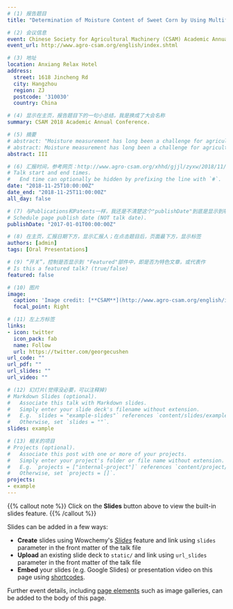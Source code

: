 ```yaml
---
# (1) 报告题目
title: "Determination of Moisture Content of Sweet Corn by Using Multifrequency Microwaves Swept Measurement"

# (2) 会议信息
event: Chinese Society for Agricultural Machinery (CSAM) Academic Annual Conference 2018
event_url: http://www.agro-csam.org/english/index.shtml

# (3) 地址
location: Anxiang Relax Hotel
address:
  street: 1618 Jincheng Rd
  city: Hangzhou
  region: ZJ
  postcode: '310030'
  country: China

# (4) 显示在主页，报告题目下的一句小总结，我是换成了大会名称
summary: CSAM 2018 Academic Annual Conference.

# (5) 摘要
# abstract: "Moisture measurement has long been a challenge for agricultural products with high moisture content (MC). In view of this, our team built a novel microwave sensing system with off-the-shelf components and applied the system to moisture determination of sweet corn (MC is approximately 80% w.b.). To collect sufficient moisture information, a frequency-swept signal (contains 41 frequencies from 2.60 to 3.00 GHz) was taken as the original measurement signal. A total of 20 redundant frequencies were removed from the original measurement signal according to the frequency selection for further measurements. Four different algorithms, including deep neural network (DNN), random forest (RF), adaptive boosting (AdaBoost), and extreme gradient boosting (XGBoost), were employed to establish moisture prediction models. The proposed six-layer DNN showed the best performance (R2 = 0.980, RMSE = 2.023%, and MAE = 1.556%) in predicting the MC of sweet corn (ranging from 15.45% to 81.19% w.b.). The results showed that the developed microwave sensing system was capable of measuring the MC of sweet corn, and the system could potentially be applied to moisture determination of other agricultural products with high MC in the food processing industry."
# abstract: Moisture measurement has long been a challenge for agricultural products with high moisture content (MC). In this article, a novel microwave sensing system embedded with multifrequency-swept technique was built with off-the-shelf components and applied to moisture measurement of sweet corn [MC is approximately 80% wet basis (w.b.)]. In order to collect sufficient moisture information, a frequency-swept signal (contains 41 frequencies from 2.60 to 3.00 GHz) was taken as the original measurement signal. A total of 20 redundant frequencies were removed from the original measurement signal according to the frequency selection for further measurements. Four different algorithms, including deep neural network (DNN), random forest (RF), adaptive boosting (AdaBoost), and extreme gradient boosting (XGBoost), were employed to establish moisture prediction models. The proposed six-layer DNN showed the best performance (R<sup>2</sup> = 0.980, RMSE = 2.023%, and MAE = 1.556%) in predicting the MC of sweet corn (ranging from 15.45% to 81.19% w.b.). The results showed that the developed microwave sensing system was capable of measuring the MC of sweet corn and could potentially be applied to moisture determination of other agricultural products with high MC in food processing industry.
abstract: III

# (6) 汇报时间，参考网页：http://www.agro-csam.org/xhhd/gjjl/zyxw/2018/11/65886.shtml
# Talk start and end times.
#   End time can optionally be hidden by prefixing the line with `#`.
date: "2018-11-25T10:00:00Z"
date_end: "2018-11-25T11:00:00Z"
all_day: false

# (7) 与Publications和Patents一样，我还是不清楚这个"publishDate"到底是显示到哪里？
# Schedule page publish date (NOT talk date).
publishDate: "2017-01-01T00:00:00Z"

# (8) 在主页，汇报日期下方，显示汇报人；在点击题目后，页面最下方，显示标签
authors: [admin]
tags: [Oral Presentations]

# (9) “开关”，控制是否显示到 "Featured"部件中，即是否为特色文章，或代表作
# Is this a featured talk? (true/false)
featured: false

# (10) 图片
image:
  caption: 'Image credit: [**CSAM**](http://www.agro-csam.org/english/index.shtml)'
  focal_point: Right

# (11) 左上方标签
links:
- icon: twitter
  icon_pack: fab
  name: Follow
  url: https://twitter.com/georgecushen
url_code: ""
url_pdf: ""
url_slides: ""
url_video: ""

# (12) 幻灯片(觉得没必要，可以注释掉)
# Markdown Slides (optional).
#   Associate this talk with Markdown slides.
#   Simply enter your slide deck's filename without extension.
#   E.g. `slides = "example-slides"` references `content/slides/example-slides.md`.
#   Otherwise, set `slides = ""`.
slides: example

# (13) 相关的项目
# Projects (optional).
#   Associate this post with one or more of your projects.
#   Simply enter your project's folder or file name without extension.
#   E.g. `projects = ["internal-project"]` references `content/project/deep-learning/index.md`.
#   Otherwise, set `projects = []`.
projects:
- example
---
```


{{% callout note %}}
Click on the **Slides** button above to view the built-in slides feature.
{{% /callout %}}

Slides can be added in a few ways:

- **Create** slides using Wowchemy's [*Slides*](https://wowchemy.com/docs/managing-content/#create-slides) feature and link using `slides` parameter in the front matter of the talk file
- **Upload** an existing slide deck to `static/` and link using `url_slides` parameter in the front matter of the talk file
- **Embed** your slides (e.g. Google Slides) or presentation video on this page using [shortcodes](https://wowchemy.com/docs/writing-markdown-latex/).

Further event details, including [page elements](https://wowchemy.com/docs/writing-markdown-latex/) such as image galleries, can be added to the body of this page.
